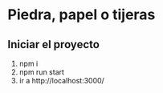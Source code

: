 # Piedra, papel o tijeras

## Iniciar el proyecto

1. npm i
2. npm run start
3. ir a http://localhost:3000/